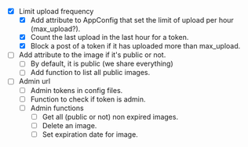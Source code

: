 - [x] Limit upload frequency
	- [x] Add attribute to AppConfig that set the limit of upload per hour (max_upload?).
	- [x] Count the last upload in the last hour for a token.
	- [x] Block a post of a token if it has uploaded more than max_upload.
- [ ] Add attribute to the image if it's public or not.
	- [ ] By default, it is public (we share everything)
	- [ ] Add function to list all public images.
- [ ] Admin url
	- [ ] Admin tokens in config files.
	- [ ] Function to check if token is admin.
	- [ ] Admin functions
		- [ ] Get all (public or not) non expired images.
		- [ ] Delete an image.
		- [ ] Set expiration date for image.
